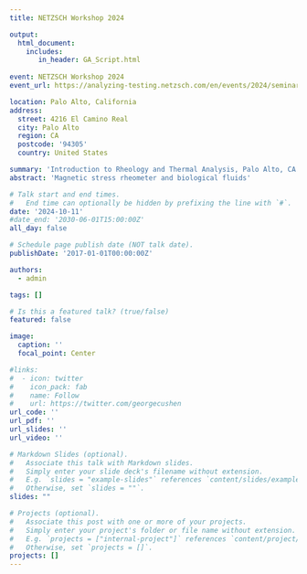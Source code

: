 ```yaml
---
title: NETZSCH Workshop 2024

output: 
  html_document:
    includes:
       in_header: GA_Script.html
       
event: NETZSCH Workshop 2024
event_url: https://analyzing-testing.netzsch.com/en/events/2024/seminars/introduction-to-rheology-and-thermal-analysis

location: Palo Alto, California
address:
  street: 4216 El Camino Real
  city: Palo Alto
  region: CA
  postcode: '94305'
  country: United States

summary: 'Introduction to Rheology and Thermal Analysis, Palo Alto, CA'
abstract: 'Magnetic stress rheometer and biological fluids'

# Talk start and end times.
#   End time can optionally be hidden by prefixing the line with `#`.
date: '2024-10-11'
#date_end: '2030-06-01T15:00:00Z'
all_day: false

# Schedule page publish date (NOT talk date).
publishDate: '2017-01-01T00:00:00Z'

authors:
  - admin

tags: []

# Is this a featured talk? (true/false)
featured: false

image:
  caption: ''
  focal_point: Center

#links:
#  - icon: twitter
#    icon_pack: fab
#    name: Follow
#    url: https://twitter.com/georgecushen
url_code: ''
url_pdf: ''
url_slides: ''
url_video: ''

# Markdown Slides (optional).
#   Associate this talk with Markdown slides.
#   Simply enter your slide deck's filename without extension.
#   E.g. `slides = "example-slides"` references `content/slides/example-slides.md`.
#   Otherwise, set `slides = ""`.
slides: ""

# Projects (optional).
#   Associate this post with one or more of your projects.
#   Simply enter your project's folder or file name without extension.
#   E.g. `projects = ["internal-project"]` references `content/project/deep-learning/index.md`.
#   Otherwise, set `projects = []`.
projects: []
---
```

